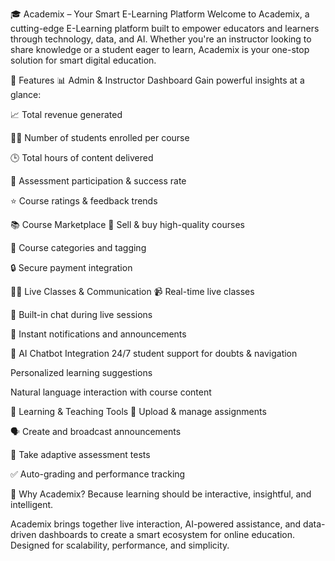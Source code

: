 🎓 Academix – Your Smart E-Learning Platform
Welcome to Academix, a cutting-edge E-Learning platform built to empower educators and learners through technology, data, and AI. Whether you're an instructor looking to share knowledge or a student eager to learn, Academix is your one-stop solution for smart digital education.

🚀 Features
📊 Admin & Instructor Dashboard
Gain powerful insights at a glance:

📈 Total revenue generated

👨‍🎓 Number of students enrolled per course

🕒 Total hours of content delivered

🧪 Assessment participation & success rate

⭐ Course ratings & feedback trends

📚 Course Marketplace
🔁 Sell & buy high-quality courses

💼 Course categories and tagging

🔒 Secure payment integration

🧑‍🏫 Live Classes & Communication
📹 Real-time live classes

💬 Built-in chat during live sessions

🔔 Instant notifications and announcements

🤖 AI Chatbot Integration
24/7 student support for doubts & navigation

Personalized learning suggestions

Natural language interaction with course content

📝 Learning & Teaching Tools
📂 Upload & manage assignments

🗣️ Create and broadcast announcements

🧠 Take adaptive assessment tests

✅ Auto-grading and performance tracking

🎯 Why Academix?
Because learning should be interactive, insightful, and intelligent.

Academix brings together live interaction, AI-powered assistance, and data-driven dashboards to create a smart ecosystem for online education. Designed for scalability, performance, and simplicity.
